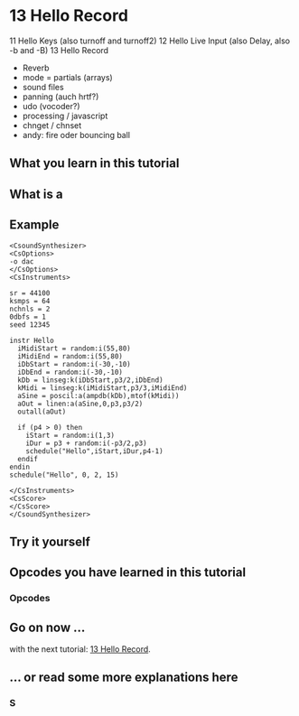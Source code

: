 # 13 Hello Record

11 Hello Keys (also turnoff and turnoff2)
12 Hello Live Input (also Delay, also -b and -B)
13 Hello Record
- Reverb
- mode = partials (arrays)
- sound files
- panning (auch hrtf?)
- udo (vocoder?)
- processing / javascript
- chnget / chnset
- andy: fire oder bouncing ball


## What you learn in this tutorial



## What is a 


## Example



~~~csound
<CsoundSynthesizer>
<CsOptions>
-o dac
</CsOptions>
<CsInstruments>

sr = 44100
ksmps = 64
nchnls = 2
0dbfs = 1
seed 12345

instr Hello
  iMidiStart = random:i(55,80)
  iMidiEnd = random:i(55,80)
  iDbStart = random:i(-30,-10)
  iDbEnd = random:i(-30,-10)
  kDb = linseg:k(iDbStart,p3/2,iDbEnd)
  kMidi = linseg:k(iMidiStart,p3/3,iMidiEnd)
  aSine = poscil:a(ampdb(kDb),mtof(kMidi))
  aOut = linen:a(aSine,0,p3,p3/2)
  outall(aOut)
  
  if (p4 > 0) then
    iStart = random:i(1,3)
    iDur = p3 + random:i(-p3/2,p3)
    schedule("Hello",iStart,iDur,p4-1)
  endif
endin
schedule("Hello", 0, 2, 15)

</CsInstruments>
<CsScore>
</CsScore>
</CsoundSynthesizer>
~~~

## 

## Try it yourself



## Opcodes you have learned in this tutorial
### Opcodes



## Go on now ...

with the next tutorial: [13 Hello Record](01-GS-13.md).


## ... or read some more explanations here

### S
